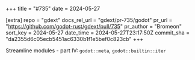 +++
title = "#735"
date = 2024-05-27

[extra]
repo = "gdext"
docs_rel_url = "gdext/pr-735/godot"
pr_url = "https://github.com/godot-rust/gdext/pull/735"
pr_author = "Bromeon"
sort_key = 2024-05-27
date_time = 2024-05-27T23:17:50Z
commit_sha = "da2355d6c05ecb5451ac6330b1f1e5bef0c823cb"
+++

Streamline modules - part IV: `godot::meta`, `godot::builtin::iter`
